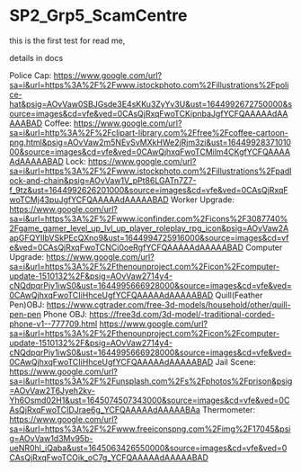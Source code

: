 # SP2_Grp5_ScamCentre

this is the first test for read me, 

details in docs

Police Cap:
https://www.google.com/url?sa=i&url=https%3A%2F%2Fwww.istockphoto.com%2Fillustrations%2Fpolice-hat&psig=AOvVaw0SBJGsde3E4sKKu3ZyYv3U&ust=1644992672750000&source=images&cd=vfe&ved=0CAsQjRxqFwoTCKipnbaJgfYCFQAAAAAdAAAAABAD
Coffee:
https://www.google.com/url?sa=i&url=http%3A%2F%2Fclipart-library.com%2Ffree%2Fcoffee-cartoon-png.html&psig=AOvVaw2m5NEvSvMXkHWe2jRjm3zi&ust=1644992837101000&source=images&cd=vfe&ved=0CAwQjhxqFwoTCMilm4CKgfYCFQAAAAAdAAAAABAD
Lock:
https://www.google.com/url?sa=i&url=https%3A%2F%2Fwww.istockphoto.com%2Fillustrations%2Fpadlock-and-chain&psig=AOvVaw1V_pPt86LGATn7Z7-f_9tz&ust=1644992626201000&source=images&cd=vfe&ved=0CAsQjRxqFwoTCMj43puJgfYCFQAAAAAdAAAAABAD
Worker Upgrade:
https://www.google.com/url?sa=i&url=https%3A%2F%2Fwww.iconfinder.com%2Ficons%2F3087740%2Fgame_gamer_level_up_lvl_up_player_roleplay_rpg_icon&psig=AOvVaw2AapGFQYIIbVSkPEcQXno9&ust=1644994725916000&source=images&cd=vfe&ved=0CAsQjRxqFwoTCNCi0oeRgfYCFQAAAAAdAAAAABAD
Computer Upgrade:
https://www.google.com/url?sa=i&url=https%3A%2F%2Fthenounproject.com%2Ficon%2Fcomputer-update-1510132%2F&psig=AOvVaw2714y4-cNQdpqrPiy1iwS0&ust=1644995666928000&source=images&cd=vfe&ved=0CAwQjhxqFwoTCIiHhceUgfYCFQAAAAAdAAAAABAD
Quill(Feather Pen)OBJ:
https://www.cgtrader.com/free-3d-models/household/other/quill-pen-pen
Phone OBJ:
https://free3d.com/3d-model/-traditional-corded-phone-v1--777709.html
https://www.google.com/url?sa=i&url=https%3A%2F%2Fthenounproject.com%2Ficon%2Fcomputer-update-1510132%2F&psig=AOvVaw2714y4-cNQdpqrPiy1iwS0&ust=1644995666928000&source=images&cd=vfe&ved=0CAwQjhxqFwoTCIiHhceUgfYCFQAAAAAdAAAAABAD
Jail Scene:
https://www.google.com/url?sa=i&url=https%3A%2F%2Funsplash.com%2Fs%2Fphotos%2Fprison&psig=AOvVaw2T6Jyeh2kv-Yh6Osmd02H1&ust=1645074507343000&source=images&cd=vfe&ved=0CAsQjRxqFwoTCIDJrae6g_YCFQAAAAAdAAAAABAa
Thermometer:
https://www.google.com/url?sa=i&url=https%3A%2F%2Fwww.freeiconspng.com%2Fimg%2F17045&psig=AOvVaw1d3Mv95b-ueNR0hl_iQaba&ust=1645063426550000&source=images&cd=vfe&ved=0CAsQjRxqFwoTCOik_oC7g_YCFQAAAAAdAAAAABAD
